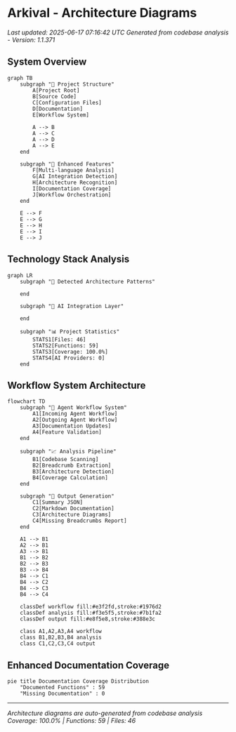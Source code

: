 # Arkival - Architecture Diagrams

*Last updated: 2025-06-17 07:16:42 UTC*
*Generated from codebase analysis - Version: 1.1.371*

## System Overview
```mermaid
graph TB
    subgraph "📁 Project Structure"
        A[Project Root]
        B[Source Code]
        C[Configuration Files]
        D[Documentation]
        E[Workflow System]
        
        A --> B
        A --> C
        A --> D
        A --> E
    end

    subgraph "🔧 Enhanced Features"
        F[Multi-language Analysis]
        G[AI Integration Detection] 
        H[Architecture Recognition]
        I[Documentation Coverage]
        J[Workflow Orchestration]
    end

    E --> F
    E --> G
    E --> H
    E --> I
    E --> J
```

## Technology Stack Analysis
```mermaid
graph LR
    subgraph "🎯 Detected Architecture Patterns"
        
    end

    subgraph "🤖 AI Integration Layer"
        
    end

    subgraph "📊 Project Statistics"
        STATS1[Files: 46]
        STATS2[Functions: 59]
        STATS3[Coverage: 100.0%]
        STATS4[AI Providers: 0]
    end
```

## Workflow System Architecture
```mermaid
flowchart TD
    subgraph "🔄 Agent Workflow System"
        A1[Incoming Agent Workflow]
        A2[Outgoing Agent Workflow]
        A3[Documentation Updates]
        A4[Feature Validation]
    end

    subgraph "📈 Analysis Pipeline"
        B1[Codebase Scanning]
        B2[Breadcrumb Extraction]
        B3[Architecture Detection]
        B4[Coverage Calculation]
    end

    subgraph "📝 Output Generation"
        C1[Summary JSON]
        C2[Markdown Documentation]
        C3[Architecture Diagrams]
        C4[Missing Breadcrumbs Report]
    end

    A1 --> B1
    A2 --> B1
    A3 --> B1
    B1 --> B2
    B2 --> B3
    B3 --> B4
    B4 --> C1
    B4 --> C2
    B4 --> C3
    B4 --> C4

    classDef workflow fill:#e3f2fd,stroke:#1976d2
    classDef analysis fill:#f3e5f5,stroke:#7b1fa2
    classDef output fill:#e8f5e8,stroke:#388e3c

    class A1,A2,A3,A4 workflow
    class B1,B2,B3,B4 analysis
    class C1,C2,C3,C4 output
```

## Enhanced Documentation Coverage
```mermaid
pie title Documentation Coverage Distribution
    "Documented Functions" : 59
    "Missing Documentation" : 0
```

---
*Architecture diagrams are auto-generated from codebase analysis*
*Coverage: 100.0% | Functions: 59 | Files: 46*
